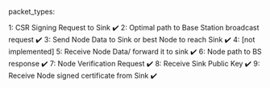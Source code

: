 packet_types:

1: CSR Signing Request to Sink  ✔️
2: Optimal path to Base Station broadcast request ✔️
3: Send Node Data to Sink or best Node to reach Sink ✔️
4: [not implemented] 
5: Receive Node Data/ forward it to sink ✔️
6: Node path to BS response ✔️
7: Node Verification Request ✔️
8: Receive Sink Public Key ✔️
9: Receive Node signed certificate from Sink ✔️